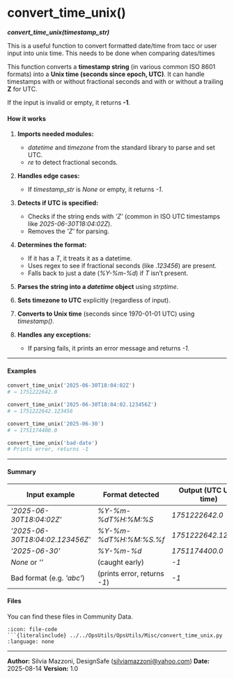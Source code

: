 # convert_time_unix()
***convert_time_unix(timestamp_str)***


This is a useful function to convert formatted date/time from tacc or user input into unix time. This needs to be done when comparing dates/times

This function converts a **timestamp string** (in various common ISO 8601 formats) into a **Unix time (seconds since epoch, UTC)**.
It can handle timestamps with or without fractional seconds and with or without a trailing **Z** for UTC.

If the input is invalid or empty, it returns **-1**.

####  How it works

1. **Imports needed modules:**

   * *datetime* and *timezone* from the standard library to parse and set UTC.
   * *re* to detect fractional seconds.

2. **Handles edge cases:**

   * If *timestamp_str* is *None* or empty, it returns *-1*.

3. **Detects if UTC is specified:**

   * Checks if the string ends with *'Z'* (common in ISO UTC timestamps like *2025-06-30T18:04:02Z*).
   * Removes the *'Z'* for parsing.

4. **Determines the format:**

   * If it has a *T*, it treats it as a datetime.
   * Uses regex to see if fractional seconds (like *.123456*) are present.
   * Falls back to just a date (*%Y-%m-%d*) if *T* isn’t present.

5. **Parses the string into a *datetime* object** using *strptime*.

6. **Sets timezone to UTC** explicitly (regardless of input).

7. **Converts to Unix time** (seconds since 1970-01-01 UTC) using *timestamp()*.

8. **Handles any exceptions:**

   * If parsing fails, it prints an error message and returns *-1*.

---

####  Examples

```python
convert_time_unix('2025-06-30T18:04:02Z')
# → 1751222642.0

convert_time_unix('2025-06-30T18:04:02.123456Z')
# → 1751222642.123456

convert_time_unix('2025-06-30')
# → 1751174400.0

convert_time_unix('bad-date')
# Prints error, returns -1
```

---

####  Summary

| Input example                   | Format detected              | Output (UTC Unix time) |
| ------------------------------- | ---------------------------- | ---------------------- |
| *'2025-06-30T18:04:02Z'*        | *%Y-%m-%dT%H:%M:%S*          | *1751222642.0*         |
| *'2025-06-30T18:04:02.123456Z'* | *%Y-%m-%dT%H:%M:%S.%f*       | *1751222642.123456*    |
| *'2025-06-30'*                  | *%Y-%m-%d*                   | *1751174400.0*         |
| *None* or *''*                  | (caught early)               | *-1*                   |
| Bad format (e.g. *'abc'*)       | (prints error, returns *-1*) | *-1*                   |



#### Files
You can find these files in Community Data.

```{dropdown} convert_time_unix.py
:icon: file-code
```{literalinclude} ../../OpsUtils/OpsUtils/Misc/convert_time_unix.py
:language: none
```

---

**Author:** Silvia Mazzoni, DesignSafe (silviamazzoni@yahoo.com)
**Date:** 2025-08-14
**Version:** 1.0
